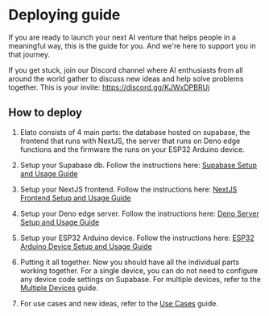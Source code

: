 # Deploying guide

If you are ready to launch your next AI venture that helps people in a meaningful way, this is the guide for you. And we're here to support you in that journey. 

If you get stuck, join our Discord channel where AI enthusiasts from all around the world gather to discuss new ideas and help solve problems together. This is your invite: https://discord.gg/KJWxDPBRUj

## How to deploy

1. Elato consists of 4 main parts: the database hosted on supabase, the frontend that runs with NextJS, the server that runs on Deno edge functions and the firmware the runs on your ESP32 Arduino device. 

2. Setup your Supabase db. Follow the instructions here: [Supabase Setup and Usage Guide](../supabase/README.md)

3. Setup your NextJS frontend. Follow the instructions here: [NextJS Frontend Setup and Usage Guide](../frontend-nextjs/README.md)

4. Setup your Deno edge server. Follow the instructions here: [Deno Server Setup and Usage Guide](../server-deno/README.md)

5. Setup your ESP32 Arduino device. Follow the instructions here: [ESP32 Arduino Device Setup and Usage Guide](../firmware-arduino/README.md)

6. Putting it all together. Now you should have all the individual parts working together. For a single device, you can do not need to configure any device code settings on Supabase. For multiple devices, refer to the [Multiple Devices](MultipleDevices.md) guide.

7. For use cases and new ideas, refer to the [Use Cases](Usecases.md) guide.